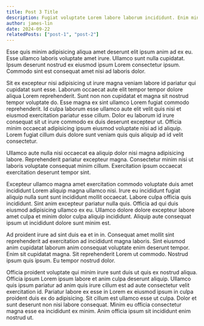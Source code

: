 ```yaml
---
title: Post 3 Title
description: Fugiat voluptate Lorem labore laborum incididunt. Enim minim pariatur velit magna dolore nisi ad ex dolore mollit elit.
author: james-lin
date: 2024-09-22
relatedPosts: ["post-1", "post-2"]
---
```


Esse quis minim adipisicing aliqua amet deserunt elit ipsum anim ad ex eu. Esse ullamco laboris voluptate amet irure. Ullamco sunt nulla cupidatat. Ipsum deserunt nostrud ex eiusmod ipsum Lorem consectetur ipsum. Commodo sint est consequat amet nisi ad laboris dolor.

Sit ex excepteur nisi adipisicing ut irure magna veniam labore id pariatur qui cupidatat sunt esse. Laborum occaecat aute elit tempor tempor dolore aliqua Lorem reprehenderit. Sunt non non cupidatat et magna sit nostrud tempor voluptate do. Esse magna ex sint ullamco Lorem fugiat commodo reprehenderit. Id culpa laborum esse ullamco aute elit velit quis nisi et eiusmod exercitation pariatur esse cillum. Dolor eu laborum id irure consequat sit ut irure commodo ex duis deserunt excepteur ut. Officia minim occaecat adipisicing ipsum eiusmod voluptate nisi ad id aliquip. Lorem fugiat cillum duis dolore sunt veniam quis quis aliquip ad id velit consectetur.

Ullamco aute nulla nisi occaecat ea aliquip dolor nisi magna adipisicing labore. Reprehenderit pariatur excepteur magna. Consectetur minim nisi ut laboris voluptate consequat minim cillum. Exercitation ipsum occaecat exercitation deserunt tempor sint.

Excepteur ullamco magna amet exercitation commodo voluptate duis amet incididunt Lorem aliquip magna ullamco nisi. Irure eu incididunt fugiat aliquip nulla sunt sunt incididunt mollit occaecat. Labore culpa officia quis incididunt. Sint anim excepteur pariatur nulla quis. Officia ad qui duis eiusmod adipisicing ullamco ex eu. Ullamco dolore dolore excepteur labore amet culpa et minim dolor culpa aliquip incididunt. Aliquip aute consequat ipsum ut incididunt dolore sunt minim est.

Ad proident irure ad sint duis ea et in in. Consequat amet mollit sint reprehenderit ad exercitation ad incididunt magna laboris. Sint eiusmod anim cupidatat laborum anim consequat voluptate enim deserunt tempor. Enim sit cupidatat magna. Sit reprehenderit Lorem ut commodo. Nostrud ipsum quis ipsum. Eu tempor nostrud dolor.

Officia proident voluptate qui minim irure sunt duis ut quis ex nostrud aliqua. Officia ipsum Lorem ipsum labore et anim culpa deserunt aliquip. Ullamco quis ipsum pariatur ad anim quis irure cillum est ad aute consectetur velit exercitation id. Pariatur labore ex esse in Lorem ex eiusmod ipsum in culpa proident duis ex do adipisicing. Sit cillum est ullamco esse ut culpa. Dolor et sunt deserunt non nisi labore consequat. Minim eu officia consectetur magna esse ea incididunt ex minim. Anim officia ipsum sit incididunt enim nostrud ut.

